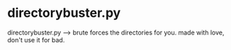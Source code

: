 # directorybuster.py
directorybuster.py --> brute forces the directories for you.
made with love, don't use it for bad.
